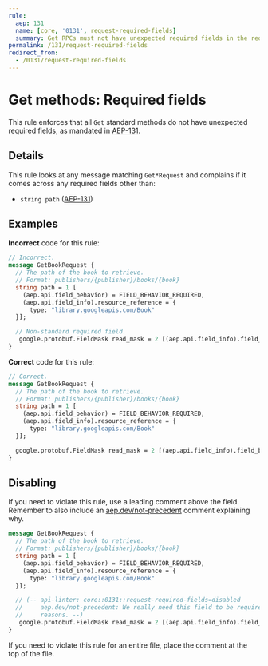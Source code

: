 ```yaml
---
rule:
  aep: 131
  name: [core, '0131', request-required-fields]
  summary: Get RPCs must not have unexpected required fields in the request.
permalink: /131/request-required-fields
redirect_from:
  - /0131/request-required-fields
---
```


# Get methods: Required fields

This rule enforces that all `Get` standard methods do not have unexpected
required fields, as mandated in [AEP-131][].

## Details

This rule looks at any message matching `Get*Request` and complains if it
comes across any required fields other than:

- `string path` ([AEP-131][])

## Examples

**Incorrect** code for this rule:

```proto
// Incorrect.
message GetBookRequest {
  // The path of the book to retrieve.
  // Format: publishers/{publisher}/books/{book}
  string path = 1 [
    (aep.api.field_behavior) = FIELD_BEHAVIOR_REQUIRED,
    (aep.api.field_info).resource_reference = {
      type: "library.googleapis.com/Book"
  }];

  // Non-standard required field.
   google.protobuf.FieldMask read_mask = 2 [(aep.api.field_info).field_behavior = FIELD_BEHAVIOR_REQUIRED];
}
```

**Correct** code for this rule:

```proto
// Correct.
message GetBookRequest {
  // The path of the book to retrieve.
  // Format: publishers/{publisher}/books/{book}
  string path = 1 [
    (aep.api.field_behavior) = FIELD_BEHAVIOR_REQUIRED,
    (aep.api.field_info).resource_reference = {
      type: "library.googleapis.com/Book"
  }];

  google.protobuf.FieldMask read_mask = 2 [(aep.api.field_info).field_behavior = OPTIONAL];
}
```

## Disabling

If you need to violate this rule, use a leading comment above the field.
Remember to also include an [aep.dev/not-precedent][] comment explaining why.

```proto
message GetBookRequest {
  // The path of the book to retrieve.
  // Format: publishers/{publisher}/books/{book}
  string path = 1 [
    (aep.api.field_behavior) = FIELD_BEHAVIOR_REQUIRED,
    (aep.api.field_info).resource_reference = {
      type: "library.googleapis.com/Book"
  }];

  // (-- api-linter: core::0131::request-required-fields=disabled
  //     aep.dev/not-precedent: We really need this field to be required because
  //     reasons. --)
   google.protobuf.FieldMask read_mask = 2 [(aep.api.field_info).field_behavior = FIELD_BEHAVIOR_REQUIRED];
}
```

If you need to violate this rule for an entire file, place the comment at the
top of the file.

[aep-131]: https://aep.dev/131
[aep.dev/not-precedent]: https://aep.dev/not-precedent
